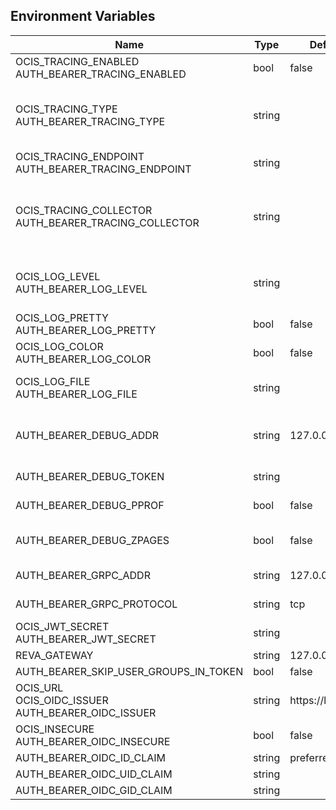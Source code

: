 ## Environment Variables

| Name | Type | Default Value | Description |
|------|------|---------------|-------------|
| OCIS_TRACING_ENABLED<br/>AUTH_BEARER_TRACING_ENABLED | bool | false | Activates tracing.|
| OCIS_TRACING_TYPE<br/>AUTH_BEARER_TRACING_TYPE | string |  | The type of tracing. Defaults to "", which is the same as "jaeger". Allowed tracing types are "jaeger" and "" as of now.|
| OCIS_TRACING_ENDPOINT<br/>AUTH_BEARER_TRACING_ENDPOINT | string |  | The endpoint of the tracing agent.|
| OCIS_TRACING_COLLECTOR<br/>AUTH_BEARER_TRACING_COLLECTOR | string |  | The HTTP endpoint for sending spans directly to a collector, i.e. http://jaeger-collector:14268/api/traces. Only used if the tracing endpoint is unset.|
| OCIS_LOG_LEVEL<br/>AUTH_BEARER_LOG_LEVEL | string |  | The log level. Valid values are: "panic", "fatal", "error", "warn", "info", "debug", "trace".|
| OCIS_LOG_PRETTY<br/>AUTH_BEARER_LOG_PRETTY | bool | false | Activates pretty log output.|
| OCIS_LOG_COLOR<br/>AUTH_BEARER_LOG_COLOR | bool | false | Activates colorized log output.|
| OCIS_LOG_FILE<br/>AUTH_BEARER_LOG_FILE | string |  | The path to the log file. Activates logging to this file if set.|
| AUTH_BEARER_DEBUG_ADDR | string | 127.0.0.1:9149 | Bind address of the debug server, where metrics, health, config and debug endpoints will be exposed.|
| AUTH_BEARER_DEBUG_TOKEN | string |  | Token to secure the metrics endpoint|
| AUTH_BEARER_DEBUG_PPROF | bool | false | Enables pprof, which can be used for profiling|
| AUTH_BEARER_DEBUG_ZPAGES | bool | false | Enables zpages, which can be used for collecting and viewing in-memory traces.|
| AUTH_BEARER_GRPC_ADDR | string | 127.0.0.1:9148 | The address of the grpc service.|
| AUTH_BEARER_GRPC_PROTOCOL | string | tcp | The transport protocol of the grpc service.|
| OCIS_JWT_SECRET<br/>AUTH_BEARER_JWT_SECRET | string |  | The secret to mint and validate jwt tokens.|
| REVA_GATEWAY | string | 127.0.0.1:9142 | The CS3 gateway endpoint|
| AUTH_BEARER_SKIP_USER_GROUPS_IN_TOKEN | bool | false | |
| OCIS_URL<br/>OCIS_OIDC_ISSUER<br/>AUTH_BEARER_OIDC_ISSUER | string | https://localhost:9200 | |
| OCIS_INSECURE<br/>AUTH_BEARER_OIDC_INSECURE | bool | false | |
| AUTH_BEARER_OIDC_ID_CLAIM | string | preferred_username | |
| AUTH_BEARER_OIDC_UID_CLAIM | string |  | |
| AUTH_BEARER_OIDC_GID_CLAIM | string |  | |